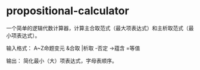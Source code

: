 # propositional-calculator
一个简单的逻辑代数计算器，计算主合取范式（最大项表达式）和主析取范式（最小项表达式）。

输入格式：
  A~Z命题变元
  &合取
  |析取
  -否定
  ->蕴含
  =等值

输出：
  简化最小（大）项表达式，字母表顺序。
